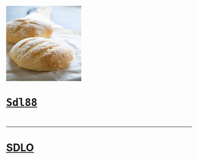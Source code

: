 <pre><img src="IMG_0258.jpeg" width="204" height="204">
<h1><a href="https://sourdoughlover.github.io/Sdl88/">Sdl88</a></h1>
</pre>
<hr>
<h1><a href="https://sourdoughlover.github.io/SDL0/">SDLO</a></h1>
